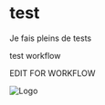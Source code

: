 # test
Je fais pleins de tests

test workflow

EDIT FOR WORKFLOW


![Logo](https://66.media.tumblr.com/81d12fb91535bd608e75d3317b751b96/tumblr_prjoxgipkl1x8t86vo4_500.gifv)

